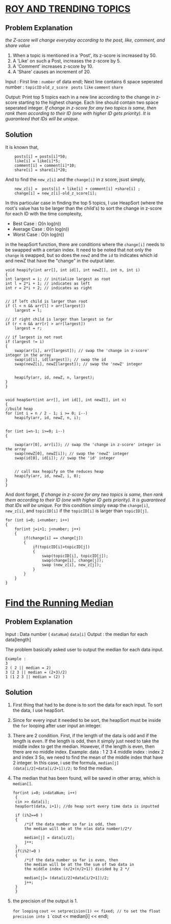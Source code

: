 # [ROY AND TRENDING TOPICS](https://www.hackerearth.com/practice/data-structures/trees/heapspriority-queues/practice-problems/algorithm/roy-and-trending-topics-1/)

## Problem Explanation 
*the Z-score will change everyday according to the post, like, comment, and share value*

1. When a topic is mentioned in a 'Post', its z-score is increased by 50.
2. A 'Like' on such a Post, increases the z-score by 5.
3. A 'Comment' increases z-score by 10.
4. A 'Share' causes an increment of 20.

Input : 
First line : `number` of data
endl; 
Next line contains 6 space seperated number : `topicID`   `old_z_score `  `posts`  `like`  `comment`  `share`

Output: 
Print top 5 topics each in a new line according to the change in z-score starting to the highest change.
Each line should contain two space seperated integer. 
*If change in z-score for any two topics is same, then rank them according to their ID (one with higher ID gets priority). It is guaranteed that IDs will be unique.*

## Solution 

It is known that, 

        posts[i] = posts[i]*50;
        like[i] = like[i]*5;
        comment[i] = comment[i]*10;
        share[i] = share[i]*20;
And to find the `new_z[i]` and the `change[i]` in z score, jsust simply,

        new_z[i] =  posts[i] + like[i] + comment[i] +share[i] ;
        change[i] = new_z[i]-old_z_score[i];
               
In this particular case in finding the top 5 topics,  I use HeapSort (where the root's value has to be larger than the child's) to sort the change in z-score for each ID with the time complexity, 
- Best Case : Ω(n log(n))
- Average Case : Θ(n log(n))
- Worst Case : O(n log(n))
	
in the heapSort function, there are conditions where the `change[i]` needs to be swapped with a certain index. It need to be noted that not only the `change` is swapped, but so does the  `newZ` and the `id` to indicates which id and newZ that have the "change" in the output later. 
    
    void heapify(int arr[], int id[], int newZ[], int n, int i)
    {
    int largest = i; // initialize largest as root
    int l = 2*i + 1; // indicates as left
    int r = 2*i + 2; // indicates as right


    // if left child is larger than root
    if (l < n && arr[l] > arr[largest])
        largest = l;

    // if right child is larger than largest so far
    if (r < n && arr[r] > arr[largest])
        largest = r;

    // if largest is not root
    if (largest != i)
    {
        swap(arr[i], arr[largest]); // swap the 'change in z-score' integer in the array
        swap(id[i], id[largest]); // swap the id
        swap(newZ[i], newZ[largest]); // swap the 'newZ' integer


        heapify(arr, id, newZ, n, largest);
    }
    }


    void heapSort(int arr[], int id[], int newZ[], int n)
    {
    //build heap
    for (int i = n / 2 - 1; i >= 0; i--)
        heapify(arr, id, newZ, n, i);


    for (int i=n-1; i>=0; i--)
    {

        swap(arr[0], arr[i]); // swap the 'change in z-score' integer in the array
        swap(newZ[0], newZ[i]); // swap the 'newZ' integer
        swap(id[0], id[i]); // swap the 'id' integer


        // call max heapify on the reduces heap
        heapify(arr, id, newZ, i, 0);
    }
    }
 
And dont forget, *If change in z-score for any two topics is same, then rank them according to their ID (one with higher ID gets priority). It is guaranteed that IDs will be unique.* For this condition simply swap the `change[i]`, `new_z[i]`, and `topicID[i]` if the  `topicID[i]` is larger than `topicID[j]`.
    
    for (int i=0; i<number; i++)
    {
        for(int j=i+1; j<number; j++)
        {
            if(change[i] == change[j])
            {
                if(topicID[i]>topicID[j])
                {
                    swap(topicID[i], topicID[j]);
                    swap(change[i], change[j]);
                    swap (new_z[i], new_z[j]);
                }
            }
        }
    }
    

# [Find the Running Median](https://www.hackerrank.com/challenges/ctci-find-the-running-median/problem)

## Problem Explanation 
Input : Data number ( `dataNum`) 
	`data[i]` 
Output : the median for each data[length] 

The problem basically asked user to output the median for each data input. 

	Example : 
	3 
	2 ( 2 || median = 2) 
	3 (2 3 || median = (2+3)/2)
	1 (1 2 3 || median = (2) )

## Solution 

1. First thing that had to be done is to sort the data for each input. To sort the data, I use heapSort. 
2. Since for every input it needed to be sort, the heapSort must be inside the `for` looping after user input an integer. 
3. There are 2 condition. First, if the length of the data is odd and if the length is even. If the length is odd, then it simply just need to take the middle index to get the median. However, if the length is even, then there are no middle index. Example:
	data : 1 2 3 4 
	middle index : index 2 and index 3 
So, we need to find the mean of the middle index that have 2 integer. In this case, i use the formula, `median[j](data[i/2]+data[i/2+1])/2;` to find the median. 
4. The median that has been found, will be saved in other array, which is `median[]`. 

	   for(int i=0; i<dataNum; i++)
        {
        cin >> data[i];
        heapSort(data, i+1); //do heap sort every time data is inputted

        if (i%2==0 )
        {
            /*if the data number so far is odd, then
            the median will be at the n(as data number)/2*/

            median[j] = data[i/2];
            j++;
        }
        if(i%2!=0 )
        {
            /*if the data number so far is even, then
            the median will be at the the sum of two data in
            the middle index (n/2+(n/2+1)) divided by 2 */

            median[j]= (data[i/2]+data[i/2+1])/2;
            j++;
        }
        }
    
4. the precision of the output is 1. 

    `for looping`
    `cout << setprecision(1) << fixed; // to set the float precision into 1`
    `cout << median[i] << endl; 
        
   	  



